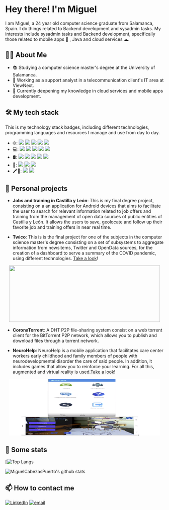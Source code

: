 # Hey there! I'm Miguel

I am Miguel, a 24 year old computer science graduate from Salamanca, Spain. I do things related to Backend development and sysadmin tasks. My interests include sysadmin tasks and Backend development, specifically those related to mobile apps 📱 , Java and cloud services ☁.

## 👨‍🎓 About Me
- 📚 Studying a computer science master's degree at the University of Salamanca.
- 💼 Working as a support analyst in a telecommunication client's IT area at ViewNext.
- 🌱 Currently deepening my knowledge in cloud services and mobile apps development.

## 🛠 My tech stack
This is my technology stack badges, including different technologies, programming languages and resources I manage and use from day to day.
- 🌐: <img src="https://img.shields.io/badge/HTML5-E34F26?style=for-the-badge&logo=html5&logoColor=white" /> <img src="https://img.shields.io/badge/CSS3-1572B6?style=for-the-badge&logo=css3&logoColor=white" /> <img src="https://img.shields.io/badge/Unity-100000?style=for-the-badge&logo=unity&logoColor=white" /> <img src="https://img.shields.io/badge/-Unreal%20Engine-313131?style=for-the-badge&logo=unreal-engine&logoColor=white" /> <img src="https://img.shields.io/badge/Grafana-F2F4F9?style=for-the-badge&logo=grafana&logoColor=orange&labelColor=F2F4F9" />
- 💻: <img src="https://img.shields.io/badge/Android-3DDC84?style=for-the-badge&logo=android&logoColor=white" /> <img src="https://img.shields.io/badge/java-%23ED8B00.svg?&style=for-the-badge&logo=java&logoColor=white" /> <img src="https://img.shields.io/badge/C%23-239120?style=for-the-badge&logo=c-sharp&logoColor=white" /> <img src="https://img.shields.io/badge/GNU%20Bash-4EAA25?style=for-the-badge&logo=GNU%20Bash&logoColor=white" /> <img src="https://img.shields.io/badge/PLSQL-F80000?style=for-the-badge&logo=oracle&logoColor=black" />
- 🛢: <img src="https://img.shields.io/badge/firebase-ffca28?style=for-the-badge&logo=firebase&logoColor=black" /> <img src="https://img.shields.io/badge/InfluxDB-22ADF6?style=for-the-badge&logo=InfluxDB&logoColor=white" /> <img src="https://img.shields.io/badge/mysql-%2300f.svg?&style=for-the-badge&logo=mysql&logoColor=white" /> <img src="https://img.shields.io/badge/SQLite-07405E?style=for-the-badge&logo=sqlite&logoColor=white" /> <img src="https://img.shields.io/badge/Oracle-F80000?style=for-the-badge&logo=oracle&logoColor=black" />
- 🔧: <img src="https://img.shields.io/badge/Amazon%20AWS-%23232F3E.svg?&style=for-the-badge&logo=Amazon%20AWS&logoColor=white"> <img src="https://img.shields.io/badge/GitHub-100000?style=for-the-badge&logo=github&logoColor=white" /> <img src="https://img.shields.io/badge/Git-F05032?style=for-the-badge&logo=git&logoColor=white" />
- 🖍📐: <img src="https://img.shields.io/badge/Adobe-Photoshop-31A8FF?style=for-the-badge&logo=Adobe-Photoshop&labelColor=0a446b&logoWidth=15" /> <img src="https://img.shields.io/badge/Proto.io-161637?style=for-the-badge&logo=proto.io&logoColor=00e5ff" />

## 🎯 Personal projects

- **Jobs and training in Castilla y León**: This is my final degree project, consisting on a an application for Android devices that aims to facilitate the user to search for relevant information related to job offers and training from the management of open data sources of public entities of Castilla y León. It allows the users to save, geolocate and follow up their favorite job and training offers in near real time.

- **Twico**: This is is the final project for one of the subjects in the computer science master's degree consisting on a set of subsystems to aggregate information from newsitems, Twitter and OpenData sources, for the creation of a dashboard to serve a summary of the COVID pandemic, using different technologies. <a href="https://github.com/MiguelCabezasPuerto/TwiCo">Take a look</a>!
<p align="center">
  <img width="480" height="180" src="https://github.com/MiguelCabezasPuerto/TwiCo/blob/master/soa-web-app/vue-web/public/img/architecture.png">
</p>

- **CoronaTorrent**: A DHT P2P file-sharing system consist on a web torrent client for the BitTorrent P2P network, which allows you to publish and download files through a torrent network.

- **NeuroHelp**: NeuroHelp is a mobile application that facilitates care center workers early childhood and family members of people with neurodevelopmental disorder the care of said people. In addition, it includes games that allow you to reinforce your learning. For all this, augmented and virtual reality is used.<a href="https://github.com/MiguelCabezasPuerto/NeuroHelp">Take a look</a>!
<p align="center">
  <img width="480" height="180" src="https://github.com/MiguelCabezasPuerto/Neurohelp/blob/main/neurohelp.png">
</p>

## 🚀 Some stats
  [![Top Langs](https://github-readme-stats.vercel.app/api/top-langs/?username=MiguelCabezasPuerto)

  ![MiguelCabezasPuerto's github stats](https://github-readme-stats.vercel.app/api?username=MiguelCabezasPuerto)

## 📫 How to contact me

<p>
<a href="https://www.linkedin.com/in/miguel-cabezas-puerto-3b3011115/"><img alt="LinkedIn" src="https://img.shields.io/badge/linkedin-%230077B5.svg?&style=for-the-badge&logo=linkedin&logoColor=white"></a>
<a href="mailto:miguelcabezaspuerto@gmail.com"><img alt="email" src="https://img.shields.io/badge/gmail-%23D14836.svg?&style=for-the-badge&logo=gmail&logoColor=white"></a>
</p>

